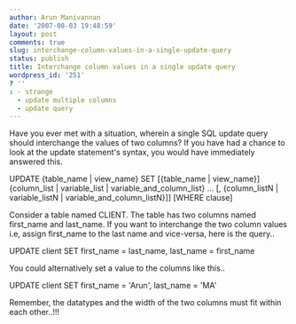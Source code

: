 ```yaml
---
author: Arun Manivannan
date: '2007-08-03 19:48:59'
layout: post
comments: true
slug: interchange-column-values-in-a-single-update-query
status: publish
title: Interchange column values in a single update query
wordpress_id: '251'
? ''
: - strange
  - update multiple columns
  - update query
---
```


Have you ever met with a situation, wherein a single SQL update query should
interchange the values of two columns? If you have had a chance to look at the
update statement's syntax, you would have immediately answered this.

UPDATE {table_name | view_name} SET [{table_name | view_name}] {column_list |
variable_list | variable_and_column_list} ... [, {column_listN |
variable_listN | variable_and_column_listN}]] [WHERE clause]

Consider a table named CLIENT. The table has two columns named first_name and
last_name. If you want to interchange the two column values i.e, assign
first_name to the last name and vice-versa, here is the query..

UPDATE client SET first_name = last_name, last_name = first_name

You could alternatively set a value to the columns like this..

UPDATE client SET first_name = 'Arun', last_name = 'MA'

Remember, the datatypes and the width of the two columns must fit within each
other..!!!

